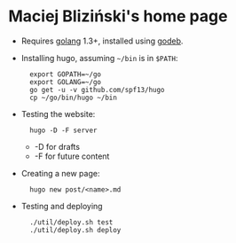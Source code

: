Maciej Bliziński's home page
============================

* Requires [golang](http://golang.org/) 1.3+, installed using
[godeb](http://blog.labix.org/2013/06/15/in-flight-deb-packages-of-go).
* Installing hugo, assuming `~/bin` is in `$PATH`:

        export GOPATH=~/go
        export GOLANG=~/go
        go get -u -v github.com/spf13/hugo
        cp ~/go/bin/hugo ~/bin

* Testing the website:

        hugo -D -F server

  * -D for drafts
  * -F for future content

* Creating a new page:

        hugo new post/<name>.md

* Testing and deploying

        ./util/deploy.sh test
        ./util/deploy.sh deploy
